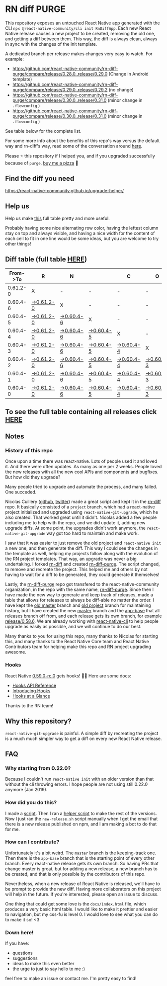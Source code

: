 # RN diff PURGE

This repository exposes an untouched React Native app generated with the CLI
`npx @react-native-community/cli init RnDiffApp`. Each new React Native release causes a new project to be created, removing the old one, and getting a diff between them. This way, the diff is always clean, always in sync with the changes of the init template.

A dedicated branch per release makes changes very easy
to watch. For example:

* https://github.com/react-native-community/rn-diff-purge/compare/release/0.28.0..release/0.29.0
(Change in Android template)
* https://github.com/react-native-community/rn-diff-purge/compare/release/0.29.0..release/0.29.2
(no change)
* https://github.com/react-native-community/rn-diff-purge/compare/release/0.30.0..release/0.31.0
(minor change in `.flowconfig` )
* https://github.com/react-native-community/rn-diff-purge/compare/release/0.30.0..release/0.31.0
(minor change in `.flowconfig` )

See table below for the complete list.

For some more info about the benefits of this repo's way versus the default way and rn-diff's way, read some of the conversation around [here](https://github.com/react-native-community/discussions-and-proposals/issues/68#issuecomment-452227478).

Please :star: this repository if I helped you, and if you upgraded successfully because of `purge`, [buy me a pizza](https://www.buymeacoffee.com/pvinis) :pizza:

## Find the diff you need
https://react-native-community.github.io/upgrade-helper/

## Help us
Help us make [this](https://react-native-community.github.io/rn-diff-purge) full table pretty and more useful.

Probably having some nice alternating row color, having the leftest column stay on top and always visible, and having a nice width for the content of each cell to fit in one line would be some ideas, but you are welcome to try other things!

## Diff table (full table [HERE](https://react-native-community.github.io/rn-diff-purge/))

| From->To | R                                                                                                       | N                                                                                                       |                                                                                                         | C                                                                                                       | O                                                                                                       | R                                                                                                       | E                                                                                                       |     | T   | E   | A   | M   |
| -------- | ------------------------------------------------------------------------------------------------------- | ------------------------------------------------------------------------------------------------------- | ------------------------------------------------------------------------------------------------------- | ------------------------------------------------------------------------------------------------------- | ------------------------------------------------------------------------------------------------------- | ------------------------------------------------------------------------------------------------------- | ------------------------------------------------------------------------------------------------------- | --- | --- | --- | --- | --- |
| 0.61.2-0 | X                                                                                                       | -                                                                                                       | -                                                                                                       | -                                                                                                       | -                                                                                                       | -                                                                                                       | -                                                                                                       | -   |     |     |     |     |
| 0.60.4-6 | [->0.61.2-0](https://github.com/douglowder/rn-diff-purge-tv/compare/release/0.60.4-6..release/0.61.2-0) | X                                                                                                       | -                                                                                                       | -                                                                                                       | -                                                                                                       | -                                                                                                       | -                                                                                                       | -   |     |     |     |     |
| 0.60.4-5 | [->0.61.2-0](https://github.com/douglowder/rn-diff-purge-tv/compare/release/0.60.4-5..release/0.61.2-0) | [->0.60.4-6](https://github.com/douglowder/rn-diff-purge-tv/compare/release/0.60.4-5..release/0.60.4-6) | X                                                                                                       | -                                                                                                       | -                                                                                                       | -                                                                                                       | -                                                                                                       | -   |     |     |     |     |
| 0.60.4-4 | [->0.61.2-0](https://github.com/douglowder/rn-diff-purge-tv/compare/release/0.60.4-4..release/0.61.2-0) | [->0.60.4-6](https://github.com/douglowder/rn-diff-purge-tv/compare/release/0.60.4-4..release/0.60.4-6) | [->0.60.4-5](https://github.com/douglowder/rn-diff-purge-tv/compare/release/0.60.4-4..release/0.60.4-5) | X                                                                                                       | -                                                                                                       | -                                                                                                       | -                                                                                                       | -   |     |     |     |     |
| 0.60.4-3 | [->0.61.2-0](https://github.com/douglowder/rn-diff-purge-tv/compare/release/0.60.4-3..release/0.61.2-0) | [->0.60.4-6](https://github.com/douglowder/rn-diff-purge-tv/compare/release/0.60.4-3..release/0.60.4-6) | [->0.60.4-5](https://github.com/douglowder/rn-diff-purge-tv/compare/release/0.60.4-3..release/0.60.4-5) | [->0.60.4-4](https://github.com/douglowder/rn-diff-purge-tv/compare/release/0.60.4-3..release/0.60.4-4) | X                                                                                                       | -                                                                                                       | -                                                                                                       | -   |     |     |     |     |
| 0.60.4-2 | [->0.61.2-0](https://github.com/douglowder/rn-diff-purge-tv/compare/release/0.60.4-2..release/0.61.2-0) | [->0.60.4-6](https://github.com/douglowder/rn-diff-purge-tv/compare/release/0.60.4-2..release/0.60.4-6) | [->0.60.4-5](https://github.com/douglowder/rn-diff-purge-tv/compare/release/0.60.4-2..release/0.60.4-5) | [->0.60.4-4](https://github.com/douglowder/rn-diff-purge-tv/compare/release/0.60.4-2..release/0.60.4-4) | [->0.60.4-3](https://github.com/douglowder/rn-diff-purge-tv/compare/release/0.60.4-2..release/0.60.4-3) | X                                                                                                       | -                                                                                                       | -   |     |     |     |     |
| 0.60.4-1 | [->0.61.2-0](https://github.com/douglowder/rn-diff-purge-tv/compare/release/0.60.4-1..release/0.61.2-0) | [->0.60.4-6](https://github.com/douglowder/rn-diff-purge-tv/compare/release/0.60.4-1..release/0.60.4-6) | [->0.60.4-5](https://github.com/douglowder/rn-diff-purge-tv/compare/release/0.60.4-1..release/0.60.4-5) | [->0.60.4-4](https://github.com/douglowder/rn-diff-purge-tv/compare/release/0.60.4-1..release/0.60.4-4) | [->0.60.4-3](https://github.com/douglowder/rn-diff-purge-tv/compare/release/0.60.4-1..release/0.60.4-3) | [->0.60.4-2](https://github.com/douglowder/rn-diff-purge-tv/compare/release/0.60.4-1..release/0.60.4-2) | X                                                                                                       | -   |     |     |     |     |
| 0.60.4-0 | [->0.61.2-0](https://github.com/douglowder/rn-diff-purge-tv/compare/release/0.60.4-0..release/0.61.2-0) | [->0.60.4-6](https://github.com/douglowder/rn-diff-purge-tv/compare/release/0.60.4-0..release/0.60.4-6) | [->0.60.4-5](https://github.com/douglowder/rn-diff-purge-tv/compare/release/0.60.4-0..release/0.60.4-5) | [->0.60.4-4](https://github.com/douglowder/rn-diff-purge-tv/compare/release/0.60.4-0..release/0.60.4-4) | [->0.60.4-3](https://github.com/douglowder/rn-diff-purge-tv/compare/release/0.60.4-0..release/0.60.4-3) | [->0.60.4-2](https://github.com/douglowder/rn-diff-purge-tv/compare/release/0.60.4-0..release/0.60.4-2) | [->0.60.4-1](https://github.com/douglowder/rn-diff-purge-tv/compare/release/0.60.4-0..release/0.60.4-1) | X   |     |     |     |     |

## To see the full table containing all releases click [HERE](https://react-native-community.github.io/rn-diff-purge/)

## Notes

### History of this repo

Once upon a time there was react-native. Lots of people used it and loved it. And there were often updates. As many as one per 2 weeks. People loved the new releases with all the new cool APIs and components and bugfixes. But how did they upgrade?

Many people tried to upgrade and automate the process, and many failed. One succeded.

Nicolas Cuillery ([github](https://github.com/ncuillery), [twitter](https://twitter.com/ncuillery)) made a great script and kept it in the [rn-diff](https://github.com/ncuillery/rn-diff) repo. It basically consisted of a `project` branch, which had a react-native project initialized and upgraded using `react-native-git-upgrade`, which he also created. That worked great until it didn't. Nicolas added a few people including me to help with the repo, and we did update it, adding new upgrade diffs. At some point, the upgrades didn't work anymore, the `react-native-git-upgrade` way got too hard to maintain and make work.

I saw that it was easier to just remove the old project and `react-native init` a new one, and then generate the diff. This way I could see the changes in the template as well, helping my projects follow along with the evolution of the RN project templates. That way, an upgrade was never a big undertaking. I forked [rn-diff](https://github.com/ncuillery/rn-diff) and created [rn-diff-purge](https://github.com/react-native-community/rn-diff-purge). The script changed, to remove and recreate the project. This helped me and others by not having to wait for a diff to be generated, they could generate it themselves!

Lastly, the [rn-diff-purge](https://github.com/react-native-community/rn-diff-purge) repo got transfered to the react-native-community organization, in the repo with the same name, [rn-diff-purge](https://github.com/react-native-community/rn-diff-purge). Since then I have made the new way to generate and keep track of releases, made a table that allows for releases to always be diff-able no matter the order. I have kept the [old master](https://github.com/react-native-community/rn-diff-purge/tree/old/master) branch and [old project](https://github.com/react-native-community/rn-diff-purge/tree/old/project) branch for maintaining history, but I have created the new [master](https://github.com/react-native-community/rn-diff-purge/tree/master) branch and the [app-base](https://github.com/react-native-community/rn-diff-purge/tree/app-base) that all releases branch off from, and each release gets its own branch, for example [release/0.58.6](https://github.com/react-native-community/rn-diff-purge/tree/release/0.58.6). We are already working with [react-native-cli](https://github.com/react-native-community/react-native-cli) to help people upgrade as easily as possible, and we will continue to do our best.

Many thanks to you for using this repo, many thanks to Nicolas for starting this, and many thanks to the React Native Core team and React Native Contributors team for helping make this repo and RN project upgrading awesome.

### Hooks
React Native [0.59.0-rc.0](https://github.com/react-native-community/rn-diff-purge#version-changes) gets hooks! 🎉🥳
Here are some docs:
- [Hooks API Reference](https://reactjs.org/docs/hooks-reference.html)
- [Introducing Hooks](https://reactjs.org/docs/hooks-intro.html)
- [Hooks at a Glance](https://reactjs.org/docs/hooks-overview.html)

Thanks to the RN team!

## Why this repository?
`react-native-git-upgrade` is painful. A simple diff by recreating the project is a much much simpler way to get a diff on every new React Native release.

## FAQ

### Why starting from 0.22.0?

Because I couldn't run `react-native init` with an older version than that without the cli throwing errors. I hope people are not using still 0.22.0 anymore (Jan 2019).

### How did you do this?

I made a [script](https://github.com/react-native-community/rn-diff-purge/blob/master/new-release.sh). Then I ran a [helper script](https://github.com/react-native-community/rn-diff-purge/blob/master/new-release.sh) to make the rest of the versions.
Now I just ran the `new-release.sh` script manually when I get the email that there is a new release published on npm, and I am making a bot to do that for me.

### How can I contribute?

Unfortunately it's a bit weird. The `master` branch is the keeping-track one. Then there is the `app-base` branch that is the starting point of every other branch. Every react-native release gets its own branch. So having PRs that change master is great, but for adding a new release, a new branch has to be created, and that is only possible by the contributors of this repo.

Nevertheless, when a new release of React Native is released, we'll have to be prompt to provide
the new diff. Having more collaborators on this project will help in the future. If you're interested, please open an issue to discuss.

One thing that could get some love is the `docs/index.html` file, which produces a very basic html table. I would like to make it prettier and easier to navigation, but my css-fu is level 0. I would love to see what you can do to make it so! <3

### Down here!

If you have:
- questions
- suggestions
- ideas to make this even better
- the urge to just to say hello to me :)

feel free to make an issue or contact me. I'm pretty easy to find!
